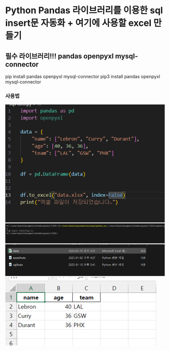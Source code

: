 # Python Pandas 라이브러리를 이용한 sql insert문 자동화 + 여기에 사용할 excel 만들기

## 필수 라이브러리!!! pandas openpyxl mysql-connector
pip install pandas openpyxl mysql-connector
pip3 install pandas openpyxl mysql-connector

### 사용법

![이미지1](images/1.png)
![이미지2](images/2.png)
![이미지3](images/3.png)
![이미지4](images/4.png)
